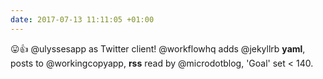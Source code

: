 ```yaml
---
date: 2017-07-13 11:11:05 +01:00
---
```


😛👍 @ulyssesapp as Twitter client! @workflowhq adds @jekyllrb **yaml**, posts to @workingcopyapp, **rss** read by @microdotblog, 'Goal' set \< 140.